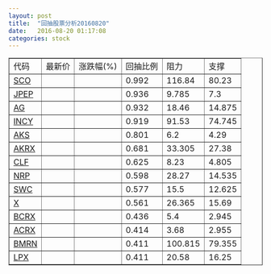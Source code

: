 ```yaml
---
layout: post
title:  "回抽股票分析20160820"
date:   2016-08-20 01:17:08
categories: stock
---
```

<script type="text/javascript">
var stockList = []
stockList.push('gb_sco');
stockList.push('gb_jpep');
stockList.push('gb_ag');
stockList.push('gb_incy');
stockList.push('gb_aks');
stockList.push('gb_akrx');
stockList.push('gb_clf');
stockList.push('gb_nrp');
stockList.push('gb_swc');
stockList.push('gb_x');
stockList.push('gb_bcrx');
stockList.push('gb_acrx');
stockList.push('gb_bmrn');
stockList.push('gb_lpx');
</script>
<table border="1">
 <tr>
 <td>代码</td>
 <td>最新价</td>
 <td>涨跌幅(%)</td>
 <td>回抽比例</td>
 <td>阻力</td>
 <td>支撑</td>
</tr>
  <tr id="sco">
  <td><a href="http://stock.finance.sina.com.cn/usstock/quotes/SCO.html" target="_blank">SCO</a></td><td></td><td></td><td>0.992</td><td>116.84</td><td>80.23</td></tr>
  <tr id="jpep">
  <td><a href="http://stock.finance.sina.com.cn/usstock/quotes/JPEP.html" target="_blank">JPEP</a></td><td></td><td></td><td>0.936</td><td>9.785</td><td>7.3</td></tr>
  <tr id="ag">
  <td><a href="http://stock.finance.sina.com.cn/usstock/quotes/AG.html" target="_blank">AG</a></td><td></td><td></td><td>0.932</td><td>18.46</td><td>14.875</td></tr>
  <tr id="incy">
  <td><a href="http://stock.finance.sina.com.cn/usstock/quotes/INCY.html" target="_blank">INCY</a></td><td></td><td></td><td>0.919</td><td>91.53</td><td>74.745</td></tr>
  <tr id="aks">
  <td><a href="http://stock.finance.sina.com.cn/usstock/quotes/AKS.html" target="_blank">AKS</a></td><td></td><td></td><td>0.801</td><td>6.2</td><td>4.29</td></tr>
  <tr id="akrx">
  <td><a href="http://stock.finance.sina.com.cn/usstock/quotes/AKRX.html" target="_blank">AKRX</a></td><td></td><td></td><td>0.681</td><td>33.305</td><td>27.38</td></tr>
  <tr id="clf">
  <td><a href="http://stock.finance.sina.com.cn/usstock/quotes/CLF.html" target="_blank">CLF</a></td><td></td><td></td><td>0.625</td><td>8.23</td><td>4.805</td></tr>
  <tr id="nrp">
  <td><a href="http://stock.finance.sina.com.cn/usstock/quotes/NRP.html" target="_blank">NRP</a></td><td></td><td></td><td>0.598</td><td>28.27</td><td>14.535</td></tr>
  <tr id="swc">
  <td><a href="http://stock.finance.sina.com.cn/usstock/quotes/SWC.html" target="_blank">SWC</a></td><td></td><td></td><td>0.577</td><td>15.5</td><td>12.625</td></tr>
  <tr id="x">
  <td><a href="http://stock.finance.sina.com.cn/usstock/quotes/X.html" target="_blank">X</a></td><td></td><td></td><td>0.561</td><td>26.365</td><td>15.69</td></tr>
  <tr id="bcrx">
  <td><a href="http://stock.finance.sina.com.cn/usstock/quotes/BCRX.html" target="_blank">BCRX</a></td><td></td><td></td><td>0.436</td><td>5.4</td><td>2.945</td></tr>
  <tr id="acrx">
  <td><a href="http://stock.finance.sina.com.cn/usstock/quotes/ACRX.html" target="_blank">ACRX</a></td><td></td><td></td><td>0.414</td><td>3.68</td><td>2.955</td></tr>
  <tr id="bmrn">
  <td><a href="http://stock.finance.sina.com.cn/usstock/quotes/BMRN.html" target="_blank">BMRN</a></td><td></td><td></td><td>0.411</td><td>100.815</td><td>79.355</td></tr>
  <tr id="lpx">
  <td><a href="http://stock.finance.sina.com.cn/usstock/quotes/LPX.html" target="_blank">LPX</a></td><td></td><td></td><td>0.411</td><td>20.58</td><td>16.25</td></tr>
</table>
